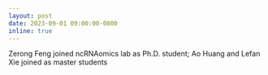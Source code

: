 ```yaml
---
layout: post
date: 2023-09-01 09:00:00-0800
inline: true
---
```


Zerong Feng joined ncRNAomics lab as Ph.D. student; Ao Huang and Lefan Xie joined as master students